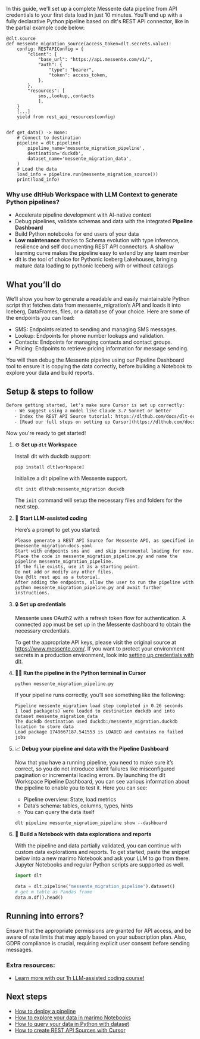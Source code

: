 In this guide, we'll set up a complete Messente data pipeline from API credentials to your first data load in just 10 minutes. You'll end up with a fully declarative Python pipeline based on dlt's REST API connector, like in the partial example code below:

```python-outcome
@dlt.source
def messente_migration_source(access_token=dlt.secrets.value):
    config: RESTAPIConfig = {
        "client": {
            "base_url": "https://api.messente.com/v1/",
            "auth": {
                "type": "bearer",
                "token": access_token,
            },
        },
        "resources": [
            sms,,lookup,,contacts
            ],
    }
    [...]
    yield from rest_api_resources(config)


def get_data() -> None:
    # Connect to destination
    pipeline = dlt.pipeline(
        pipeline_name='messente_migration_pipeline',
        destination='duckdb',
        dataset_name='messente_migration_data', 
    )
    # Load the data
    load_info = pipeline.run(messente_migration_source())
    print(load_info) 
```

### Why use dltHub Workspace with LLM Context to generate Python pipelines?

- Accelerate pipeline development with AI-native context
- Debug pipelines, validate schemas and data with the integrated **Pipeline Dashboard**
- Build Python notebooks for end users of your data
- **Low maintenance** thanks to Schema evolution with type inference, resilience and self documenting REST API connectors. A shallow learning curve makes the pipeline easy to extend by any team member
- dlt is the tool of choice for Pythonic Iceberg Lakehouses, bringing mature data loading to pythonic Iceberg with or without catalogs

## What you’ll do

We’ll show you how to generate a readable and easily maintainable Python script that fetches data from messente_migration’s API and loads it into Iceberg, DataFrames, files, or a database of your choice. Here are some of the endpoints you can load:

- SMS: Endpoints related to sending and managing SMS messages.
- Lookup: Endpoints for phone number lookups and validation.
- Contacts: Endpoints for managing contacts and contact groups.
- Pricing: Endpoints to retrieve pricing information for message sending.

You will then debug the Messente pipeline using our Pipeline Dashboard tool to ensure it is copying the data correctly, before building a Notebook to explore your data and build reports.

## Setup & steps to follow

```default
Before getting started, let's make sure Cursor is set up correctly:
   - We suggest using a model like Claude 3.7 Sonnet or better
   - Index the REST API Source tutorial: https://dlthub.com/docs/dlt-ecosystem/verified-sources/rest_api/ and add it to context as **@dlt rest api**
   - [Read our full steps on setting up Cursor](https://dlthub.com/docs/dlt-ecosystem/llm-tooling/cursor-restapi#23-configuring-cursor-with-documentation)
```

Now you're ready to get started!

1. ⚙️ **Set up `dlt` Workspace**
    
    Install dlt with duckdb support:
    ```shell
    pip install dlt[workspace]
    ```

    Initialize a dlt pipeline with Messente support.
    ```shell
    dlt init dlthub:messente_migration duckdb
    ```

    The `init` command will setup the necessary files and folders for the next step.
    
2. 🤠 **Start LLM-assisted coding**
    
    Here’s a prompt to get you started:
    
    ```prompt
    Please generate a REST API Source for Messente API, as specified in @messente_migration-docs.yaml 
    Start with endpoints sms and  and skip incremental loading for now. 
    Place the code in messente_migration_pipeline.py and name the pipeline messente_migration_pipeline. 
    If the file exists, use it as a starting point. 
    Do not add or modify any other files. 
    Use @dlt rest api as a tutorial. 
    After adding the endpoints, allow the user to run the pipeline with python messente_migration_pipeline.py and await further instructions.
    ```

    
3. 🔒 **Set up credentials** 
    
    Messente uses OAuth2 with a refresh token flow for authentication. A connected app must be set up in the Messente dashboard to obtain the necessary credentials.
    
    To get the appropriate API keys, please visit the original source at https://www.messente.com/.
    If you want to protect your environment secrets in a production environment, look into [setting up credentials with dlt](https://dlthub.com/docs/walkthroughs/add_credentials).
    
4. 🏃‍♀️ **Run the pipeline in the Python terminal in Cursor**
    
    ```shell
    python messente_migration_pipeline.py
    ```
    
    If your pipeline runs correctly, you’ll see something like the following:
    
    ```shell
    Pipeline messente_migration load step completed in 0.26 seconds
    1 load package(s) were loaded to destination duckdb and into dataset messente_migration_data
    The duckdb destination used duckdb:/messente_migration.duckdb location to store data
    Load package 1749667187.541553 is LOADED and contains no failed jobs
    ```
    
5. 📈 **Debug your pipeline and data with the Pipeline Dashboard**

    Now that you have a running pipeline, you need to make sure it’s correct, so you do not introduce silent failures like misconfigured pagination or incremental loading errors. By launching the dlt Workspace Pipeline Dashboard, you can see various information about the pipeline to enable you to test it. Here you can see:
    - Pipeline overview: State, load metrics
    - Data’s schema: tables, columns, types, hints
    - You can query the data itself
    
    ```shell
    dlt pipeline messente_migration_pipeline show --dashboard
    ```
    
6. 🐍 **Build a Notebook with data explorations and reports**

    With the pipeline and data partially validated, you can continue with custom data explorations and reports. To get started, paste the snippet below into a new marimo Notebook and ask your LLM to go from there. Jupyter Notebooks and regular Python scripts are supported as well.

    
    ```python
    import dlt

   data = dlt.pipeline("messente_migration_pipeline").dataset()
   # get m table as Pandas frame
   data.m.df().head()
    ```

## Running into errors?

Ensure that the appropriate permissions are granted for API access, and be aware of rate limits that may apply based on your subscription plan. Also, GDPR compliance is crucial, requiring explicit user consent before sending messages.

### Extra resources:

- [Learn more with our 1h LLM-assisted coding course!](https://www.youtube.com/watch?v=GGid70rnJuM)

## Next steps

- [How to deploy a pipeline](https://dlthub.com/docs/walkthroughs/deploy-a-pipeline)
- [How to explore your data in marimo Notebooks](https://dlthub.com/docs/general-usage/dataset-access/marimo)
- [How to query your data in Python with dataset](https://dlthub.com/docs/general-usage/dataset-access/dataset)
- [How to create REST API Sources with Cursor](https://dlthub.com/docs/dlt-ecosystem/llm-tooling/cursor-restapi)